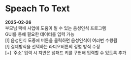 # Speach To Text

**2025-02-26**  
부모님 택배 사업에 도움이 될 수 있는 음성인식 프로그램  
GUI를 통해 필요한 데이터를 입력 가능  
[!] 음성인식 도중에 버튼을 클릭하면 음성인식이 여러번 수행됨  
[!] 결제방식을 선택하는 라디오버튼의 정렬 방식 수정  
[+] '주소' 입력 시 지번은 넘패드 키를 구현해 입력할 수 있도록 추가  
